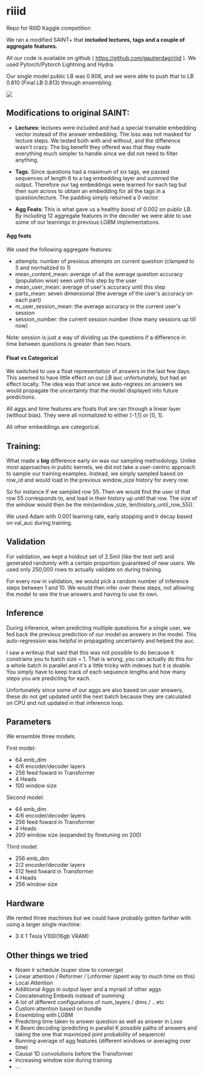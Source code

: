 # riiid
Repo for RIIID Kaggle competition

We ran a modified SAINT+ that **included lectures, tags and a couple of aggregate features.**

All our code is available on github ( https://github.com/gautierdag/riiid ). We used Pytorch/Pytorch Lightning and Hydra.

Our single model public LB was 0.808, and we were able to push that to LB 0.810 (Final LB 0.813) through ensembling.

![](https://www.googleapis.com/download/storage/v1/b/kaggle-forum-message-attachments/o/inbox%2F583548%2Fa19776338ca1ba57bd1260bf8e0ec678%2Friiid_model.png?generation=1610188697948445&alt=media)

## Modifications to original SAINT:

- **Lectures**: lectures were included and had a special trainable embedding vector instead of the answer embedding. The loss was not masked for lecture steps. We tested both with and without, and the difference wasn't crazy. The big benefit they offered was that they made everything much simpler to handle since we did not need to filter anything.

- **Tags**: Since questions had a maximum of six tags, we passed sequences of length 6 to a tag embedding layer and summed the output. Therefore our tag embeddings were learned for each tag but then sum across to obtain an embedding for all the tags in a question/lecture. The padding simply returned a 0 vector.

- **Agg Feats**: This is what gave us a healthy boost of 0.002 on public LB. By including 12 aggregate features in the decoder we were able to use some of our learnings in previous LGBM implementations. 


#### Agg feats

We used the following aggregate features:
- attempts: number of previous attempts on current question (clamped to 5 and normalized to 1)
- mean_content_mean: average of all the average question accuracy (population wise) seen until this step by the user
- mean_user_mean: average of user's accuracy until this step 
- parts_mean: seven dimensional (the average of the user's accuracy on each part)
- m_user_session_mean: the average accuracy in the current user's session 
- session_number: the current session number (how many sessions up till now)

Note: session is just a way of dividing up the questions if a difference in time between questions is greater than two hours.

#### Float vs Categorical

We switched to use a float representation of answers in the last few days. This seemed to have little effect on our LB auc unfortunately, but had an effect locally. The idea was that since we auto-regress on answers we would propagate the uncertainty that the model displayed into future predictions.

All aggs and time features are floats that are ran through a linear layer (without bias). They were all normalized to either [-1,1] or [0, 1].

All other embeddings are categorical.

## Training:

What made a **big** difference early on was our sampling methodology. Unlike most approaches in public kernels, we did not take a user-centric approach to sample our training examples. Instead, we simply sampled based on row_id and would load in the previous window_size history for every row.

So for instance if we sampled row 55. Then we would find the user id that row 55 corresponds to, and load in their history up until that row. The size of the window would then be the min(window_size, len(history_until_row_55)).

We used Adam with 0.001 learning rate, early stopping and lr decay based on val_auc during training.

## Validation

For validation, we kept a holdout set of 2.5mil (like the test set) and generated randomly with a certain proportion guaranteed of new users. We used only 250,000 rows to actually validate on during training.

For every row in validation, we would pick a random number of inference steps between 1 and 10. We would then infer over these steps, not allowing the model to see the true answers and having to use its own.

## Inference

During inference, when predicting multiple questions for a single user, we fed back the previous prediction of our model as answers in the model. This auto-regression was helpful in propagating uncertainty and helped the auc.

I saw a writeup that said that this was not possible to do because it constrains you to batch size = 1. That is wrong, you can actually do this for a whole batch in parallel and it's a little tricky with indexes but it is doable. You simply have to keep track of each sequence lengths and how many steps you are predicting for each.
 
Unfortunately since some of our aggs are also based on user answers, these do not get updated until the next batch because they are calculated on CPU and not updated in that inference loop.

## Parameters

We ensemble three models.

First model:
- 64 emb_dim
- 4/6 encoder/decoder layers
- 256 feed foward in Transformer
- 4 Heads
- 100 window size

Second model:
- 64 emb_dim
- 4/6 encoder/decoder layers
- 256 feed foward in Transformer
- 4 Heads
- 200 window size (expanded by finetuning on 200)

Third model:
- 256 emb_dim
- 2/2 encoder/decoder layers
- 512 feed foward in Transformer
- 4 Heads
- 256 window size


## Hardware
We rented three machines but we could have probably gotten farther with using a larger single machine:

- 3 X  1 Tesla V100(16gb VRAM)

## Other things we tried
- Noam lr schedule (super slow to converge)
- Linear attention / Reformer / Linformer (spent way to much time on this)
- Local Attention
- Additional Aggs in output layer and a myriad of other aggs
- Concatenating Embeds instead of summing
- A lot of different configurations of num_layers / dims / .. etc
- Custom attention based on bundle 
- Ensembling with LGBM
- Predicting time taken to answer question as well as answer in Loss
- K Beam decoding (predicting in parallel K possible paths of answers and taking the one that maximized joint probability of sequence)
- Running average of agg features (different windows or averaging over time)
- Causal 1D convolutions before the Transformer
- Increasing window size during training
- ...
